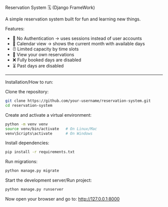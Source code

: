 Reservation System 🗓️ (Django FrameWork)

A simple reservation system built for fun and learning new things.

Features:
- 🚫 No Authentication → uses sessions instead of user accounts
- 📅 Calendar view → shows the current month with available days
- ⏰ Limited capacity by time slots
- 👀 View your own reservations
- ❌ Fully booked days are disabled
- ⏳ Past days are disabled

---------------------------------------

Installation/How to run:

Clone the repository:
```bash
git clone https://github.com/your-username/reservation-system.git
cd reservation-system
```
Create and activate a virtual environment:
```bash
python -m venv venv
source venv/bin/activate   # On Linux/Mac
venv\Scripts\activate      # On Windows
```
Install dependencies:
```bash
pip install -r requirements.txt
```
Run migrations:
```bash
python manage.py migrate
```
Start the development server/Run project:
```bash
python manage.py runserver
```

Now open your browser and go to: http://127.0.0.1:8000
